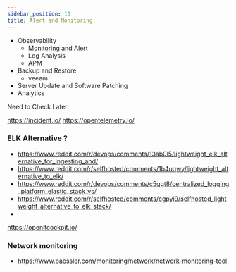 ```yaml
---
sidebar_position: 10
title: Alert and Monitoring
---
```


- Observability
  - Monitoring and Alert
  - Log Analysis
  - APM
- Backup and Restore
  - veeam
- Server Update and Software Patching
- Analytics


Need to Check Later: 

https://incident.io/
https://opentelemetry.io/

### ELK Alternative ? 

- https://www.reddit.com/r/devops/comments/13ab0l5/lightweight_elk_alternative_for_ingesting_and/
- https://www.reddit.com/r/selfhosted/comments/1b4uqwy/lightweight_alternative_to_elk/
- https://www.reddit.com/r/devops/comments/c5qgt8/centralized_logging_platform_elastic_stack_vs/
- https://www.reddit.com/r/selfhosted/comments/cgpyi9/selfhosted_lightweight_alternative_to_elk_stack/
- 


https://openitcockpit.io/


### Network monitoring 

- https://www.paessler.com/monitoring/network/network-monitoring-tool

